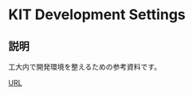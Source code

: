 # KIT Development Settings

## 説明

工大内で開発環境を整えるための参考資料です。

[URL](https://i-ta28.github.io/kit_dev_settings/)
